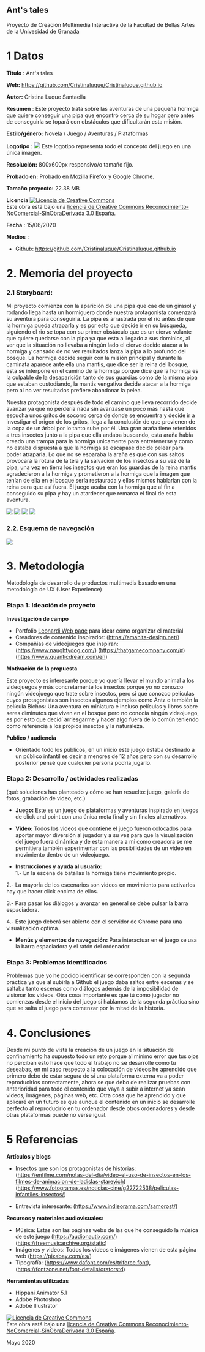 ## Ant's tales

Proyecto de Creación Multimedia Interactiva de la  Facultad de Bellas Artes de la Univesidad de Granada



# 1 Datos 



**Titulo** : Ant's tales

**Web:**  https://github.com/Cristinaluque/Cristinaluque.github.io

**Autor:**  Cristina Luque Santaella

**Resumen** : Este proyecto trata sobre las aventuras de una pequeña hormiga que quiere conseguir una pipa que encontró cerca de su hogar pero antes de conseguirla se topará con obstáculos que dificultarán esta misión.

**Estilo/género:**  Novela / Juego / Aventuras / Plataformas

**Logotipo** : <img src="logo.jpg"/> Este logotipo representa todo el concepto del juego en una única imagen.


**Resolución:** 800x600px responsivo/o tamaño fijo.

**Probado en:**   Probado en Mozilla Firefox y Google Chrome.

**Tamaño proyecto:** 22.38 MB 

**Licencia** <a rel="license" href="http://creativecommons.org/licenses/by-nc-nd/3.0/es/"><img alt="Licencia de Creative Commons" style="border-width:0" src="https://i.creativecommons.org/l/by-nc-nd/3.0/es/88x31.png" /></a><br />Este obra está bajo una <a rel="license" href="http://creativecommons.org/licenses/by-nc-nd/3.0/es/">licencia de Creative Commons Reconocimiento-NoComercial-SinObraDerivada 3.0 España</a>.

**Fecha** : 15/06/2020

**Medios** :

- Github: https://github.com/Cristinaluque/Cristinaluque.github.io

# 2. Memoria del proyecto 

### 2.1 Storyboard: 

Mi proyecto comienza con la aparición de una pipa que cae de un girasol y rodando llega hasta un hormiguero donde nuestra protagonista 
comenzará su aventura para conseguirla. La pipa es arrastrada por el rio antes de que la hormiga pueda atraparla y es por esto que decide ir en su búsqueda, siguiendo el rio se topa con su primer obstáculo que es un ciervo volante que quiere quedarse con la pipa ya que esta a llegado a sus dominios, al ver que la situación no llevaba a ningún lado el ciervo decide atacar a la hormiga y cansado de no ver resultados lanza la pipa a lo profundo del bosque. La hormiga decide seguir con la misión principal y durante la caminata aparece ante ella una mantis, que dice ser la reina del bosque, esta se interpone en el camino de la hormiga porque dice que la hormiga es la culpable de la desaparición tanto de sus guardias como de la misma pipa que estaban custodiando, la mantis vengativa decide atacar a la hormiga pero al no ver resultados prefiere abandonar la pelea.

Nuestra protagonista después de todo el camino que lleva recorrido decide avanzar ya que no perdería nada sin avanzase un poco más hasta que escucha unos gritos de socorro cerca de donde se encuentra y decide ir a investigar el origen de los gritos, llega a la conclusión de que provienen de la copa de un árbol por lo tanto sube por él. Una gran araña tiene retenidos a tres insectos junto a la pipa que ella andaba buscando, esta araña había creado una trampa para la hormiga unicamente para entretenerse y como no estaba dispuesta a que la hormiga se escapase decide pelear para poder atraparla. Lo que no se esparaba la araña es que con sus saltos provocará la rotura de la tela y la salvación de los insectos a su vez de la pipa, una vez en tierra los insectos que eran los guardias de la reina mantis agradecieron a la hormiga y prometieron a la hormiga que la imagen que tenían de ella en el bosque sería restaurada y ellos mismos hablarían con la reina para que así fuera. 
El juego acaba con la hormiga que al fin a conseguido su pipa y hay un atardecer que remarca el final de esta aventura.

<img src="vista.jpg"/>
<img src="Vista 2.jpg"/>
<img src="Vista 3.png"/>
<img src="Vista 4.png"/>

### 2.2. Esquema de navegación 

<img src="diagrama.jpg"/>








# 3. Metodología

Metodología de desarrollo de productos multimedia basado en una metodología de UX (User Experience)



### Etapa 1: Ideación de proyecto

**Investigación de campo**

- Portfolio [Leonardi Web page](http://www.rleonardi.com/interactive-resume/) para idear cómo organizar el material
- Creadores de contenido inspirador: (https://amanita-design.net/) 
- Compañias de videojuegos que inspiran: (https://www.naughtydog.com/) (https://thatgamecompany.com/#) (https://www.quanticdream.com/en)



**Motivación de la propuesta** 

Este  proyecto es interesante porque yo quería llevar el mundo animal a los videojuegos y más concretamente los insectos porque yo no conozco ningún videojuego que trate sobre insectos, pero si que conozco películas cuyos protagonistas son insectos algunos ejemplos como Antz o también la película Bichos: Una aventura en miniatura e incluso películas y libros sobre seres diminutos que viven en el bosque pero no conocía ningún videojuego, es por esto que decidí arriesgarme y hacer algo fuera de lo común teniendo como referencia a los propios insectos y la naturaleza.



**Publico / audiencia**

- Orientado todo los públicos, en un inicio este juego estaba destinado a un público infantil es decir a menores de 12 años pero con su desarrollo posterior pensé que cualquier persona podría jugarlo. 





### Etapa 2: Desarrollo / actividades realizadas

(qué soluciones has planteado y cómo se han resuelto: juego, galería de fotos, grabación de video, etc.)

- **Juego:** Este es un juego de plataformas y aventuras inspirado en juegos de click and point con una única meta final y sin finales alternativos.

- **Video:** Todos los videos que contiene el juego fueron colocados para aportar mayor diversión al jugador y a su vez para que la visualización del juego fuera dinámica y de esta manera a mi como creadora se me permitiera también experimentar con las posibilidades de un video en movimiento dentro de un videojuego.

- **Instrucciones y ayuda al usuario:**  
1.- En la escena de batallas la hormiga tiene movimiento propio.

2.- La mayoría de los escenarios son videos en movimiento para activarlos hay que hacer click encima de ellos.

3.- Para pasar los diálogos y avanzar en general se debe pulsar la barra espaciadora.

4.- Este juego deberá ser abierto con el servidor de Chrome para una visualización optima.

- **Menús y elementos de navegación:** Para interactuar en el juego se usa la barra espaciadora y el ratón del ordenador.




### Etapa 3: Problemas identificados

Problemas que yo he podido identificar se corresponden con la segunda práctica ya que al subirla a Github el juego daba saltos entre escenas y se saltaba tanto escenas como diálogos además de la imposibilidad de visionar los videos. Otra cosa importante es que tú como jugador no comienzas desde el inicio del juego si hablamos de la segunda práctica sino que se salta el juego para comenzar por la mitad de la historia.



# 4. Conclusiones 

Desde mi punto de vista la creación de un juego en la situación de confinamiento ha supuesto todo un reto porque al mínimo error que tus ojos no perciban esto  hace que todo el trabajo no se desarrolle como tu deseabas, en mi caso respecto a la colocación de videos he aprendido que primero debo de estar segura de si una plataforma externa va a poder reproducirlos correctamente, ahora se que debo de realizar pruebas con anterioridad para todo el contenido que vaya a subir a internet ya sean videos, imágenes, páginas web, etc.
Otra cosa que he aprendido y que aplicaré en un futuro es que aunque el contenido en un inicio se desarrolle perfecto al reproducirlo en tu ordenador desde otros ordenadores y desde otras plataformas puede no verse igual.


# 5 Referencias 

**Artículos y blogs** 

- Insectos que son los protagonistas de historias: (https://enfilme.com/notas-del-dia/video-el-uso-de-insectos-en-los-filmes-de-animacion-de-ladislas-starevich) 
(https://www.fotogramas.es/noticias-cine/g22722538/peliculas-infantiles-insectos/)

- Entrevista interesante: (https://www.indieorama.com/samorost/)

**Recursos y materiales audiovisuales:**

* Música: Estas son las páginas webs de las que he conseguido la música de este juego (https://audionautix.com/) (https://freemusicarchive.org/static) 
* Imágenes y videos: Todos los videos e imágenes vienen de esta página web (https://pixabay.com/es/)
* Tipografía: (https://www.dafont.com/es/triforce.font), (https://fontzone.net/font-details/oratorstd)

**Herramientas utilizadas**

- Hippani Animator 5.1
- Adobe Photoshop
- Adobe Illustrator



<a rel="license" href="http://creativecommons.org/licenses/by-nc-nd/3.0/es/"><img alt="Licencia de Creative Commons" style="border-width:0" src="https://i.creativecommons.org/l/by-nc-nd/3.0/es/88x31.png" /></a><br />Este obra está bajo una <a rel="license" href="http://creativecommons.org/licenses/by-nc-nd/3.0/es/">licencia de Creative Commons Reconocimiento-NoComercial-SinObraDerivada 3.0 España</a>.

Mayo 2020

